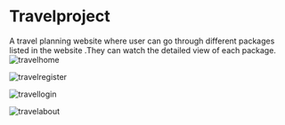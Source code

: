 # Travelproject
A travel planning website where user can go through different packages listed in the website .They can watch the detailed view of each package.
![travelhome](https://user-images.githubusercontent.com/111589122/216777822-c106b589-fcd8-472e-93c2-65694eaa6daa.PNG)

![travelregister](https://user-images.githubusercontent.com/111589122/216777830-28966f6f-10d7-491b-96bb-eed898c6776d.PNG)

![travellogin](https://user-images.githubusercontent.com/111589122/216777840-98168c4d-fb0c-4dc3-ae2b-b28b65052a1e.PNG)

![travelabout](https://user-images.githubusercontent.com/111589122/216777852-48fa5f9a-bd44-419e-a67d-f802e0750d4c.PNG)
